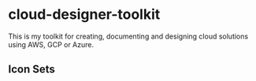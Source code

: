 # cloud-designer-toolkit
This is my toolkit for creating, documenting and designing cloud solutions using AWS, GCP or Azure. 

Icon Sets
- 
